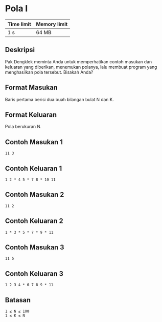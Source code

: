 # Pola I

Time limit | Memory limit
---------- | ------------
1 s | 64 MB 

## Deskripsi
Pak Dengklek meminta Anda untuk memperhatikan contoh masukan dan keluaran yang diberikan, menemukan polanya, lalu membuat program yang menghasilkan pola tersebut. Bisakah Anda?

## Format Masukan
Baris pertama berisi dua buah bilangan bulat N dan K.

## Format Keluaran
Pola berukuran N.

## Contoh Masukan 1
    11 3
## Contoh Keluaran 1
    1 2 * 4 5 * 7 8 * 10 11
## Contoh Masukan 2
    11 2
## Contoh Keluaran 2
    1 * 3 * 5 * 7 * 9 * 11
## Contoh Masukan 3
    11 5
## Contoh Keluaran 3
    1 2 3 4 * 6 7 8 9 * 11
## Batasan
    1 ≤ N ≤ 100
    1 ≤ K ≤ N